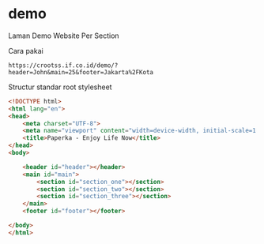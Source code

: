 # demo
Laman Demo Website Per Section

Cara pakai
```url
https://crootss.if.co.id/demo/?header=John&main=25&footer=Jakarta%2FKota
```

Structur standar root stylesheet

```html
<!DOCTYPE html>
<html lang="en">
<head>
    <meta charset="UTF-8">
    <meta name="viewport" content="width=device-width, initial-scale=1.0">
    <title>Paperka - Enjoy Life Now</title>
</head>
<body>

    <header id="header"></header>
    <main id="main">
        <section id="section_one"></section>
        <section id="section_two"></section>
        <section id="section_three"></section>
    </main>
    <footer id="footer"></footer>

</body>
</html>
```
